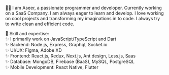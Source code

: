 🙋‍♂️ I am Aseer, a passionate programmer and developer. Currently working on a SaaS Company. I am always eager to learn and develop. I love working on cool projects and transforming my imaginations in to code. I always try to write clean and efficient code.<br>

🎯 Skill and expertise:<br>
✨ I primarily work on JavaScript/TypeScript and Dart<br>
✨ Backend: Node.js, Express, Graphql, Socket.io <br>
✨ UI/UX: Figma, Adobe XD<br>
✨ Frontend: React.js, Redux, Next.js, Ant design, Less.js, Saas<br>
✨ Database: MongoDB, Firebase (BaaS), MySQL, PostgreSQL<br>
✨ Mobile Development: React Native, Flutter<br>

